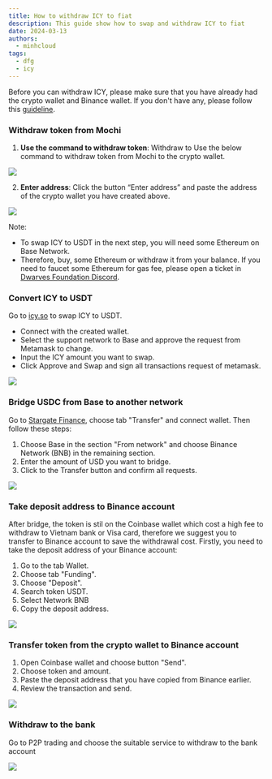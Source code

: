 ```yaml
---
title: How to withdraw ICY to fiat
description: This guide show how to swap and withdraw ICY to fiat
date: 2024-03-13
authors:
  - minhcloud
tags:
  - dfg
  - icy
---
```


Before you can withdraw ICY, please make sure that you have already had the crypto wallet and Binance wallet. If you don't have any, please follow this [guideline](https://memo.d.foundation/playbook/community/how-to-setup-crypto-wallet-to-withdraw-icy/).

### Withdraw token from Mochi

1. **Use the command to withdraw token**: Withdraw to Use the below command to withdraw token from Mochi to the crypto wallet.

![](assets/how-to-withdraw-icy-1.webp)

2. **Enter address**: Click the button “Enter address” and paste the address of the crypto wallet you have created above.

![](assets/how-to-withdraw-icy-2.webp)

Note:

- To swap ICY to USDT in the next step, you will need some Ethereum on Base Network.
- Therefore, buy, some Ethereum or withdraw it from your balance. If you need to faucet some Ethereum for gas fee, please open a ticket in [Dwarves Foundation Discord](https://discord.gg/dfoundation).

### Convert ICY to USDT

Go to [icy.so](https://icy.so/) to swap ICY to USDT.

- Connect with the created wallet.
- Select the support network to Base and approve the request from Metamask to change.
- Input the ICY amount you want to swap.
- Click Approve and Swap and sign all transactions request of metamask.

![](assets/how-to-withdraw-icy_clean-shot-2024-03-22-at-11-19-23-2x.webp)

### Bridge USDC from Base to another network

Go to [Stargate Finance](https://stargate.finance/transfer), choose tab "Transfer" and connect wallet. Then follow these steps:

1. Choose Base in the section "From network" and choose Binance Network (BNB) in the remaining section.
2. Enter the amount of USD you want to bridge.
3. Click to the Transfer button and confirm all requests.

![](assets/how-to-withdraw-icy_clean-shot-2024-03-22-at-17-52-07-2x.webp)

### Take deposit address to Binance account

After bridge, the token is stil on the Coinbase wallet which cost a high fee to withdraw to Vietnam bank or Visa card, therefore we suggest you to transfer to Binance account to save the withdrawal cost. Firstly, you need to take the deposit address of your Binance account:

1. Go to the tab Wallet.
2. Choose tab "Funding".
3. Choose "Deposit".
4. Search token USDT.
5. Select Network BNB
6. Copy the deposit address.

![](assets/how-to-withdraw-icy-5.webp)

### Transfer token from the crypto wallet to Binance account

1. Open Coinbase wallet and choose button "Send".
2. Choose token and amount.
3. Paste the deposit address that you have copied from Binance earlier.
4. Review the transaction and send.

![](assets/how-to-withdraw-icy-6.webp)

### Withdraw to the bank

Go to P2P trading and choose the suitable service to withdraw to the bank account

![](assets/how-to-withdraw-icy-20240313145106740.webp)
